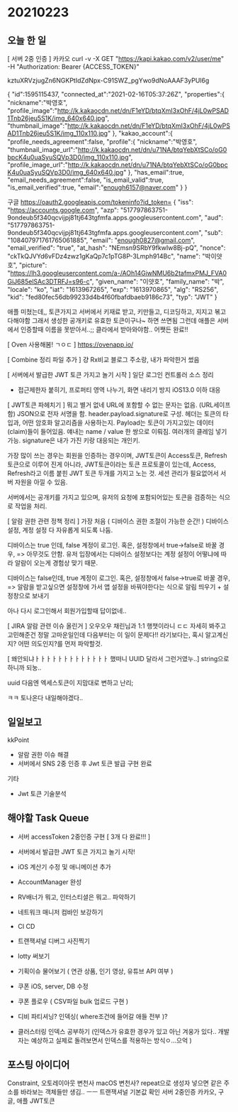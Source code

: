 # 20210223
## 오늘 한 일
[ 서버 2중 인증 ]
카카오 
curl -v -X GET "https://kapi.kakao.com/v2/user/me" \
  -H "Authorization: Bearer {ACCESS_TOKEN}"
  
kztuXRVzjugZn6NGKPtIdZdNpx-C91SWZ_pgYwo9dNoAAAF3yPUl6g

{
    "id":1595115437,
    "connected_at":"2021-02-16T05:37:26Z",
    "properties":{
        "nickname":"박영호",
        "profile_image":"http://k.kakaocdn.net/dn/F1eYD/btqXmI3xOhF/4jL0wPSAD1Tnb26jeu5S1K/img_640x640.jpg",
        "thumbnail_image":"http://k.kakaocdn.net/dn/F1eYD/btqXmI3xOhF/4jL0wPSAD1Tnb26jeu5S1K/img_110x110.jpg"
    },
    "kakao_account":{
        "profile_needs_agreement":false,
        "profile":{
            "nickname":"박영호",
            "thumbnail_image_url":"http://k.kakaocdn.net/dn/u71NA/btqYebXtSCo/oG0bpcK4u0uaSyuSQVp3D0/img_110x110.jpg",
            "profile_image_url":"http://k.kakaocdn.net/dn/u71NA/btqYebXtSCo/oG0bpcK4u0uaSyuSQVp3D0/img_640x640.jpg"
        },
        "has_email":true,
        "email_needs_agreement":false,
        "is_email_valid":true,
        "is_email_verified":true,
        "email":"enough6157@naver.com"
    }
}

구글 https://oauth2.googleapis.com/tokeninfo?id_token=
{
  "iss": "https://accounts.google.com",
  "azp": "517797863751-9ondeub5f340qcvijpj81tj643tgfmfa.apps.googleusercontent.com",
  "aud": "517797863751-9ondeub5f340qcvijpj81tj643tgfmfa.apps.googleusercontent.com",
  "sub": "108407971761765061885",
  "email": "enough0827@gmail.com",
  "email_verified": "true",
  "at_hash": "NEmsn9SRbY9fkwIw8Bj-pQ",
  "nonce": "ckTkQJVYd6vFDz4zwz1gKaQp7c1pTG8P-3Lmph914Bc",
  "name": "박이얏호",
  "picture": "https://lh3.googleusercontent.com/a-/AOh14GiwNMU6b2tafmxPMJ_FVA0GiJ685elSAc3DTRFJ=s96-c",
  "given_name": "이얏호",
  "family_name": "박",
  "locale": "ko",
  "iat": "1613967265",
  "exp": "1613970865",
  "alg": "RS256",
  "kid": "fed80fec56db99233d4b4f60fbafdbaeb9186c73",
  "typ": "JWT"
}

애플 미쳤는데,,
토큰가지고 서버에서 키재료 받고, 키만들고, 디코딩하고, 지지고 볶고 다해야함
그래서 생성한 공개키로 유효한 토큰이구나~ 하면 쓰면됨
그런데 애플은 서버에서 인증할때 이름을 못받아서..;; 클라에서 받아와야함..
어쨋든 완료!!


[ Oven 사용해봄! ㄱㅇㄷ ]
https://ovenapp.io/


[ Combine 정리 파일 추가 ]
걍 Rx비교 블로그 주소랑, 내가 파악한거 썼음


[ 서버에서 발급한 JWT 토큰 가지고 놀기 시작 ]
일단 로그인 컨트롤러 소스 정리
- 접근제한자 붙히기, 프로퍼티 영역 나누기, 화면 내리기 방지 iOS13.0 이하 대응


[ JWT토큰 파헤치기 ]
뭐고 별거 없네
URL에 포함할 수 없는 문자는 없음. (URL세이프함) 
JSON으로 전자 서명을 함.
header.payload.signature로 구성.
헤더는 토큰의 타입과, 어떤 암호화 알고리즘을 사용하는지.
Payload는 토큰이 가지고있는 데이터(claim)들이 들어있음. 얘내는 name / value 한 쌍으로 이뤄짐. 여러개의 클레임 넣기 가능.
signature은 내가 가진 키랑 대응되는 개인키.

가장 많이 쓰는 경우는 회원을 인증하는 경우이며,
JWT토큰이 Access토큰, Refresh토큰으로 이루어 진게 아니라,
JWT토큰이라는 토큰 프로토콜이 있는데, Access, Refresh라고 이름 붙힌 JWT 토큰 두개를 가지고 노는 것.
세션 관리가 필요없어서 서버 자원을 아낄 수 있음.

서버에서는 공개키를 가지고 있으며, 유저의 요청에 포함되어있는 토큰을 검증하는 식으로 작업을 처리.


[ 알람 권한 관련 정책 정리 ]
가장 처음 ( 디바이스 권한 조절이 가능한 순간! )
디바이스 설정, 계정 설정 다 자유롭게 되도록 나둠.

디바이스는 true 인데, false 계정이 로그인. 혹은, 설정창에서 true->false로 바꿀 경우,
=> 아무것도 안함. 유저 입장에서는 디바이스 설정보다는 계정 설정이 어떻냐에 따라 알람이 오는게 경험상 맞기 때문.

디바이스는 false인데, true 계정이 로그인. 혹은, 설정창에서 false->true로 바꿀 경우,
=> 알람을 받고싶으면 설정창에 가서 앱 설정을 바꿔야한다는 식으로 알림 띄우기 + 설정창으로 보내기

아나 다시 로그인해서 회원가입할때 답이없네..


[ JIRA 알람 관련 이슈 올린거 ]
오우오우 채린님과 1:1 행챗이라니 ㄷㄷ
자세히 봐주고 고민해준건 정말 고마운일인데
다음부터는 이 일이 문제다!! 라기보다는, 혹시 알고계신지? 어떤 의도인지?를 먼저 파악할것.


[ 왜안되냐ㅏㅏㅏㅏㅏㅏㅏㅏㅏㅏㅏㅏㅏ 했떠니 UUID 달라서 그런거였누..] 
string으로 하니까 되눙..

uuid 다음엔 엑세스토큰이 지맘대로 변하고 난리;

ㅋㅋ 토나온다 내일해야겠다..

## 일일보고 
kkPoint
- 알람 권한 이슈 해결
- 서버에서 SNS 2중 인증 후 Jwt 토큰 발급 구현 완료

기타
- Jwt 토큰 기술분석


## 해야할 Task Queue
- 서버 accessToken 2중인증 구현 [ 3개 다 완료!!! ]
- 서버에서 발급한 JWT 토큰 가지고 놀기 시작!
- iOS 계산기 수정 및 애니메이션 추가
- AccountManager 완성
- RV배너가 뭐고, 인터스티셜은 뭐고.. 파악하기
- 네트워크 매니저 컴바인 보강하기
- CI CD
- 트랜잭셔널 디버그 사진찍기
- lotty 써보기

- 기획이슈 물어보기 ( 연관 상품, 인기 영상, 유튜브 API 여부 )
- 쿠폰 iOS, server, DB 수정
- 쿠폰 플로우 ( CSV파일 bulk 업로드 구현 )

- 디비 파티셔닝? 인덱싱( where조건에 들어갈 애들 전부 )?
- 클러스터링 인덱스 공부하기 (인덱스가 유효한 경우가 있고 아닌 겨웅가 있다.. 개발자는 예상하고 실제로 돌려보면서 인덱스를 적용하는 방식ㅇ...으억 )


## 포스팅 아이디어
Constraint, 오토레이아웃 변천사
macOS 변천사?
repeat으로 생성자 넣으면 같은 주소를 바라보는 객체들만 생김.. ㅡㅡ
트랜잭셔널 기본값 확인
서버 2중인증 카카오, 구글, 애플
JWT토큰

